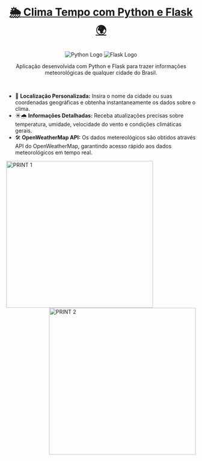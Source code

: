 <h1 align="center">
 
 [🌦️ Clima Tempo com Python e Flask 🌍](https://clima-tempo-python-flask.onrender.com)
 
 </h1>

<div align="center">
    <img src="https://img.shields.io/badge/Python-3776AB?style=for-the-badge&logo=python&logoColor=white" alt="Python Logo">
    <img src="https://img.shields.io/badge/Flask-000000?style=for-the-badge&logo=flask&logoColor=white" alt="Flask Logo">
</div>

<p align="center">Aplicação desenvolvida com Python e Flask para trazer informações meteorológicas de qualquer cidade do Brasil.</p>

&nbsp;

 * 📍 **Localização Personalizada:** Insira o nome da cidade ou suas coordenadas geográficas e obtenha instantaneamente os dados sobre o clima.
 * ☀️🌧️ **Informações Detalhadas:** Receba atualizações precisas sobre temperatura, umidade, velocidade do vento e condições climáticas gerais.
 * 🛠️ **OpenWeatherMap API:** Os dados metereológicos são obtidos através API do OpenWeatherMap, garantindo acesso rápido aos dados meteorológicos em tempo real.

<img alt="PRINT 1" src="https://github.com/menezesalexandre-development/clima_tempo_python_flask/assets/105326153/f2faeba1-f95e-4309-86e0-f696df4694fa" align="left" width="390">
<img alt="PRINT 2" src="https://github.com/menezesalexandre-development/clima_tempo_python_flask/assets/105326153/326b599c-b7b4-4cc3-ad5a-aff63486dd4b" align="right" width="390">
